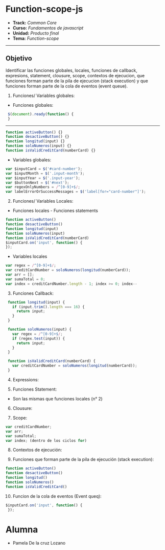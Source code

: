 # Function-scope-js

* **Track:** _Common Core_
* **Curso:** _Fundamentos de javascript_
* **Unidad:** _Producto final_
* **Tema:** _Function-scope_

***

## Objetivo

 Identificar las funciones globales, locales, funciones de callback, expresions, statement, clousure, scope, contextos de ejecucion, que funciones forman parte de la pila de ejecucion (stack execution) y que funciones forman parte de la cola de eventos (event queue).

1. Funciones/ Variables globales:

* Funciones globales: 

 ```js
  $(document).ready(function() {
  }
```
------------------------------------------
 ```js
function activeButton() {} 
function desactiveButton() {} 
function longitud(input) {}
function soloNumeros(input) {}
function isValidCreditCard(numberCard) {}
 ```

* Variables globales:

 ```js
var $inputCard = $('#card-number');
var $inputMonth = $('.input-month');
var $inputYear = $('.input-year');
var $buttonNext = $('#next');
var regexOnlyNumbers = /^[0-9]+$/;
var labelErrorOrSuccessMessages = $('label[for="card-number"]');  
 ```

2. Funciones/ Variables Locales:

* Funciones locales - Funciones statements

 ```js
function activeButton()   
function desactiveButton()   
function longitud(input)  
function soloNumeros(input)  
function isValidCreditCard(numberCard)  
$inputCard.on('input', function() {
});
```
* Variables locales

 ```js
var regex = /^[0-9]+$/;
var creditCardNumber = soloNumeros(longitud(numberCard));
var arr = [];
var sumaTotal = 0;
var index = creditCardNumber.length - 1; index >= 0; index--
```

3. Funciones Callback:

 ```js
  function longitud(input) {
    if (input.trim().length === 16) {
      return input;
    }
  }

  function soloNumeros(input) {
    var regex = /^[0-9]+$/;
    if (regex.test(input)) {
      return input;
    }
  }

  function isValidCreditCard(numberCard) {
    var creditCardNumber = soloNumeros(longitud(numberCard));
  }
```
4. Expressions:

5. Funciones Statement:

* Son las mismas que funciones locales (n° 2)

6. Clousure:

7. Scope:
```js
var creditCardNumber;
var arr;
var sumaTotal;
var index; (dentro de los ciclos for)
```
8. Contextos de ejecución:

9. Funciones que forman parte de la pila de ejecución (stack execution):

 ```js
function activeButton()
function desactiveButton()
function longitud()
function soloNumeros()
function isValidCreditCard()
```
10. Funcion de la cola de eventos (Event queq):
 ```js
$inputCard.on('input', function() {
  });
```

# Alumna
* Pamela De la cruz Lozano
